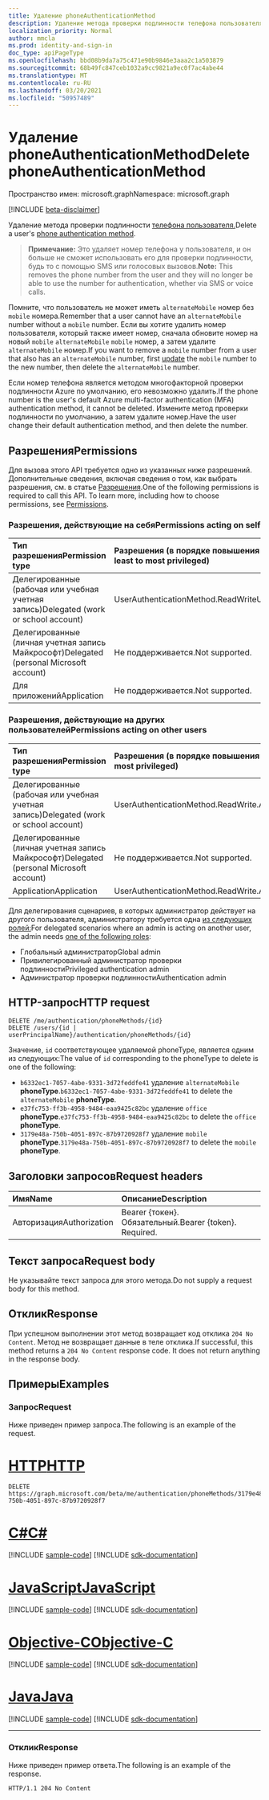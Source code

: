 ```yaml
---
title: Удаление phoneAuthenticationMethod
description: Удаление метода проверки подлинности телефона пользователя.
localization_priority: Normal
author: mmcla
ms.prod: identity-and-sign-in
doc_type: apiPageType
ms.openlocfilehash: bbd08b9da7a75c471e90b9846e3aaa2c1a503879
ms.sourcegitcommit: 68b49fc847ceb1032a9cc9821a9ec0f7ac4abe44
ms.translationtype: MT
ms.contentlocale: ru-RU
ms.lasthandoff: 03/20/2021
ms.locfileid: "50957489"
---
```

# <a name="delete-phoneauthenticationmethod"></a><span data-ttu-id="9ed50-103">Удаление phoneAuthenticationMethod</span><span class="sxs-lookup"><span data-stu-id="9ed50-103">Delete phoneAuthenticationMethod</span></span>

<span data-ttu-id="9ed50-104">Пространство имен: microsoft.graph</span><span class="sxs-lookup"><span data-stu-id="9ed50-104">Namespace: microsoft.graph</span></span>

[!INCLUDE [beta-disclaimer](../../includes/beta-disclaimer.md)]

<span data-ttu-id="9ed50-105">Удаление метода проверки подлинности [телефона пользователя.](../resources/phoneauthenticationmethod.md)</span><span class="sxs-lookup"><span data-stu-id="9ed50-105">Delete a user's [phone authentication method](../resources/phoneauthenticationmethod.md).</span></span> 

><span data-ttu-id="9ed50-106">**Примечание:** Это удаляет номер телефона у пользователя, и он больше не сможет использовать его для проверки подлинности, будь то с помощью SMS или голосовых вызовов.</span><span class="sxs-lookup"><span data-stu-id="9ed50-106">**Note:** This removes the phone number from the user and they will no longer be able to use the number for authentication, whether via SMS or voice calls.</span></span>

<span data-ttu-id="9ed50-107">Помните, что пользователь не может иметь `alternateMobile` номер без `mobile` номера.</span><span class="sxs-lookup"><span data-stu-id="9ed50-107">Remember that a user cannot have an `alternateMobile` number without a `mobile` number.</span></span> <span data-ttu-id="9ed50-108">Если вы хотите удалить номер пользователя, который также имеет номер, сначала обновите номер на новый `mobile` `alternateMobile` [](phoneauthenticationmethod-update.md) `mobile` номер, а затем удалите `alternateMobile` номер.</span><span class="sxs-lookup"><span data-stu-id="9ed50-108">If you want to remove a `mobile` number from a user that also has an `alternateMobile` number, first [update](phoneauthenticationmethod-update.md) the `mobile` number to the new number, then delete the `alternateMobile` number.</span></span>

<span data-ttu-id="9ed50-109">Если номер телефона является методом многофакторной проверки подлинности Azure по умолчанию, его невозможно удалить.</span><span class="sxs-lookup"><span data-stu-id="9ed50-109">If the phone number is the user's default Azure multi-factor authentication (MFA) authentication method, it cannot be deleted.</span></span> <span data-ttu-id="9ed50-110">Измените метод проверки подлинности по умолчанию, а затем удалите номер.</span><span class="sxs-lookup"><span data-stu-id="9ed50-110">Have the user change their default authentication method, and then delete the number.</span></span>

## <a name="permissions"></a><span data-ttu-id="9ed50-111">Разрешения</span><span class="sxs-lookup"><span data-stu-id="9ed50-111">Permissions</span></span>

<span data-ttu-id="9ed50-p103">Для вызова этого API требуется одно из указанных ниже разрешений. Дополнительные сведения, включая сведения о том, как выбрать разрешения, см. в статье [Разрешения](/graph/permissions-reference).</span><span class="sxs-lookup"><span data-stu-id="9ed50-p103">One of the following permissions is required to call this API. To learn more, including how to choose permissions, see [Permissions](/graph/permissions-reference).</span></span>

### <a name="permissions-acting-on-self"></a><span data-ttu-id="9ed50-114">Разрешения, действующие на себя</span><span class="sxs-lookup"><span data-stu-id="9ed50-114">Permissions acting on self</span></span>

|<span data-ttu-id="9ed50-115">Тип разрешения</span><span class="sxs-lookup"><span data-stu-id="9ed50-115">Permission type</span></span>      | <span data-ttu-id="9ed50-116">Разрешения (в порядке повышения привилегий)</span><span class="sxs-lookup"><span data-stu-id="9ed50-116">Permissions (from least to most privileged)</span></span>              |
|:---------------------------------------|:-------------------------|
| <span data-ttu-id="9ed50-117">Делегированные (рабочая или учебная учетная запись)</span><span class="sxs-lookup"><span data-stu-id="9ed50-117">Delegated (work or school account)</span></span>     | <span data-ttu-id="9ed50-118">UserAuthenticationMethod.ReadWrite</span><span class="sxs-lookup"><span data-stu-id="9ed50-118">UserAuthenticationMethod.ReadWrite</span></span> |
| <span data-ttu-id="9ed50-119">Делегированные (личная учетная запись Майкрософт)</span><span class="sxs-lookup"><span data-stu-id="9ed50-119">Delegated (personal Microsoft account)</span></span> | <span data-ttu-id="9ed50-120">Не поддерживается.</span><span class="sxs-lookup"><span data-stu-id="9ed50-120">Not supported.</span></span> |
| <span data-ttu-id="9ed50-121">Для приложений</span><span class="sxs-lookup"><span data-stu-id="9ed50-121">Application</span></span>                            | <span data-ttu-id="9ed50-122">Не поддерживается.</span><span class="sxs-lookup"><span data-stu-id="9ed50-122">Not supported.</span></span> |

### <a name="permissions-acting-on-other-users"></a><span data-ttu-id="9ed50-123">Разрешения, действующие на других пользователей</span><span class="sxs-lookup"><span data-stu-id="9ed50-123">Permissions acting on other users</span></span>

|<span data-ttu-id="9ed50-124">Тип разрешения</span><span class="sxs-lookup"><span data-stu-id="9ed50-124">Permission type</span></span>      | <span data-ttu-id="9ed50-125">Разрешения (в порядке повышения привилегий)</span><span class="sxs-lookup"><span data-stu-id="9ed50-125">Permissions (from least to most privileged)</span></span>              |
|:---------------------------------------|:-------------------------|
| <span data-ttu-id="9ed50-126">Делегированные (рабочая или учебная учетная запись)</span><span class="sxs-lookup"><span data-stu-id="9ed50-126">Delegated (work or school account)</span></span>     | <span data-ttu-id="9ed50-127">UserAuthenticationMethod.ReadWrite.All</span><span class="sxs-lookup"><span data-stu-id="9ed50-127">UserAuthenticationMethod.ReadWrite.All</span></span> |
| <span data-ttu-id="9ed50-128">Делегированные (личная учетная запись Майкрософт)</span><span class="sxs-lookup"><span data-stu-id="9ed50-128">Delegated (personal Microsoft account)</span></span> | <span data-ttu-id="9ed50-129">Не поддерживается.</span><span class="sxs-lookup"><span data-stu-id="9ed50-129">Not supported.</span></span> |
| <span data-ttu-id="9ed50-130">Application</span><span class="sxs-lookup"><span data-stu-id="9ed50-130">Application</span></span>                            | <span data-ttu-id="9ed50-131">UserAuthenticationMethod.ReadWrite.All</span><span class="sxs-lookup"><span data-stu-id="9ed50-131">UserAuthenticationMethod.ReadWrite.All</span></span> |

<span data-ttu-id="9ed50-132">Для делегирования сценариев, в которых администратор действует на другого пользователя, администратору требуется одна [из следующих ролей:](/azure/active-directory/users-groups-roles/directory-assign-admin-roles#available-roles)</span><span class="sxs-lookup"><span data-stu-id="9ed50-132">For delegated scenarios where an admin is acting on another user, the admin needs [one of the following roles](/azure/active-directory/users-groups-roles/directory-assign-admin-roles#available-roles):</span></span>
* <span data-ttu-id="9ed50-133">Глобальный администратор</span><span class="sxs-lookup"><span data-stu-id="9ed50-133">Global admin</span></span>
* <span data-ttu-id="9ed50-134">Привилегированный администратор проверки подлинности</span><span class="sxs-lookup"><span data-stu-id="9ed50-134">Privileged authentication admin</span></span>
* <span data-ttu-id="9ed50-135">Администратор проверки подлинности</span><span class="sxs-lookup"><span data-stu-id="9ed50-135">Authentication admin</span></span>

## <a name="http-request"></a><span data-ttu-id="9ed50-136">HTTP-запрос</span><span class="sxs-lookup"><span data-stu-id="9ed50-136">HTTP request</span></span>

<!-- { "blockType": "ignored" } -->

```http
DELETE /me/authentication/phoneMethods/{id}
DELETE /users/{id | userPrincipalName}/authentication/phoneMethods/{id}
```
<span data-ttu-id="9ed50-137">Значение, `id` соответствующее удаляемой phoneType, является одним из следующих:</span><span class="sxs-lookup"><span data-stu-id="9ed50-137">The value of `id` corresponding to the phoneType to delete is one of the following:</span></span>
+ <span data-ttu-id="9ed50-138">`b6332ec1-7057-4abe-9331-3d72feddfe41` удаление `alternateMobile` **phoneType**.</span><span class="sxs-lookup"><span data-stu-id="9ed50-138">`b6332ec1-7057-4abe-9331-3d72feddfe41` to delete the `alternateMobile` **phoneType**.</span></span>
+ <span data-ttu-id="9ed50-139">`e37fc753-ff3b-4958-9484-eaa9425c82bc` удаление `office` **phoneType**.</span><span class="sxs-lookup"><span data-stu-id="9ed50-139">`e37fc753-ff3b-4958-9484-eaa9425c82bc` to delete the `office` **phoneType**.</span></span>
+ <span data-ttu-id="9ed50-140">`3179e48a-750b-4051-897c-87b9720928f7` удаление `mobile` **phoneType**.</span><span class="sxs-lookup"><span data-stu-id="9ed50-140">`3179e48a-750b-4051-897c-87b9720928f7` to delete the `mobile` **phoneType**.</span></span>

## <a name="request-headers"></a><span data-ttu-id="9ed50-141">Заголовки запросов</span><span class="sxs-lookup"><span data-stu-id="9ed50-141">Request headers</span></span>

| <span data-ttu-id="9ed50-142">Имя</span><span class="sxs-lookup"><span data-stu-id="9ed50-142">Name</span></span>          | <span data-ttu-id="9ed50-143">Описание</span><span class="sxs-lookup"><span data-stu-id="9ed50-143">Description</span></span>   |
|:--------------|:--------------|
| <span data-ttu-id="9ed50-144">Авторизация</span><span class="sxs-lookup"><span data-stu-id="9ed50-144">Authorization</span></span> | <span data-ttu-id="9ed50-p104">Bearer {токен}. Обязательный.</span><span class="sxs-lookup"><span data-stu-id="9ed50-p104">Bearer {token}. Required.</span></span> |

## <a name="request-body"></a><span data-ttu-id="9ed50-147">Текст запроса</span><span class="sxs-lookup"><span data-stu-id="9ed50-147">Request body</span></span>

<span data-ttu-id="9ed50-148">Не указывайте текст запроса для этого метода.</span><span class="sxs-lookup"><span data-stu-id="9ed50-148">Do not supply a request body for this method.</span></span>

## <a name="response"></a><span data-ttu-id="9ed50-149">Отклик</span><span class="sxs-lookup"><span data-stu-id="9ed50-149">Response</span></span>

<span data-ttu-id="9ed50-p105">При успешном выполнении этот метод возвращает код отклика `204 No Content`. Метод не возвращает данные в теле отклика.</span><span class="sxs-lookup"><span data-stu-id="9ed50-p105">If successful, this method returns a `204 No Content` response code. It does not return anything in the response body.</span></span>

## <a name="examples"></a><span data-ttu-id="9ed50-152">Примеры</span><span class="sxs-lookup"><span data-stu-id="9ed50-152">Examples</span></span>

### <a name="request"></a><span data-ttu-id="9ed50-153">Запрос</span><span class="sxs-lookup"><span data-stu-id="9ed50-153">Request</span></span>

<span data-ttu-id="9ed50-154">Ниже приведен пример запроса.</span><span class="sxs-lookup"><span data-stu-id="9ed50-154">The following is an example of the request.</span></span>

# <a name="http"></a>[<span data-ttu-id="9ed50-155">HTTP</span><span class="sxs-lookup"><span data-stu-id="9ed50-155">HTTP</span></span>](#tab/http)
<!-- {
  "blockType": "request",
  "name": "delete_phoneauthenticationmethod"
}-->

```http
DELETE https://graph.microsoft.com/beta/me/authentication/phoneMethods/3179e48a-750b-4051-897c-87b9720928f7
```
# <a name="c"></a>[<span data-ttu-id="9ed50-156">C#</span><span class="sxs-lookup"><span data-stu-id="9ed50-156">C#</span></span>](#tab/csharp)
[!INCLUDE [sample-code](../includes/snippets/csharp/delete-phoneauthenticationmethod-csharp-snippets.md)]
[!INCLUDE [sdk-documentation](../includes/snippets/snippets-sdk-documentation-link.md)]

# <a name="javascript"></a>[<span data-ttu-id="9ed50-157">JavaScript</span><span class="sxs-lookup"><span data-stu-id="9ed50-157">JavaScript</span></span>](#tab/javascript)
[!INCLUDE [sample-code](../includes/snippets/javascript/delete-phoneauthenticationmethod-javascript-snippets.md)]
[!INCLUDE [sdk-documentation](../includes/snippets/snippets-sdk-documentation-link.md)]

# <a name="objective-c"></a>[<span data-ttu-id="9ed50-158">Objective-C</span><span class="sxs-lookup"><span data-stu-id="9ed50-158">Objective-C</span></span>](#tab/objc)
[!INCLUDE [sample-code](../includes/snippets/objc/delete-phoneauthenticationmethod-objc-snippets.md)]
[!INCLUDE [sdk-documentation](../includes/snippets/snippets-sdk-documentation-link.md)]

# <a name="java"></a>[<span data-ttu-id="9ed50-159">Java</span><span class="sxs-lookup"><span data-stu-id="9ed50-159">Java</span></span>](#tab/java)
[!INCLUDE [sample-code](../includes/snippets/java/delete-phoneauthenticationmethod-java-snippets.md)]
[!INCLUDE [sdk-documentation](../includes/snippets/snippets-sdk-documentation-link.md)]

---


### <a name="response"></a><span data-ttu-id="9ed50-160">Отклик</span><span class="sxs-lookup"><span data-stu-id="9ed50-160">Response</span></span>

<span data-ttu-id="9ed50-161">Ниже приведен пример ответа.</span><span class="sxs-lookup"><span data-stu-id="9ed50-161">The following is an example of the response.</span></span>

<!-- {
  "blockType": "response",
  "truncated": true
} -->

```http
HTTP/1.1 204 No Content
```

<!-- uuid: 16cd6b66-4b1a-43a1-adaf-3a886856ed98
2019-02-04 14:57:30 UTC -->
<!-- {
  "type": "#page.annotation",
  "description": "Delete phoneAuthenticationMethod",
  "keywords": "",
  "section": "documentation",
  "tocPath": ""
}-->
